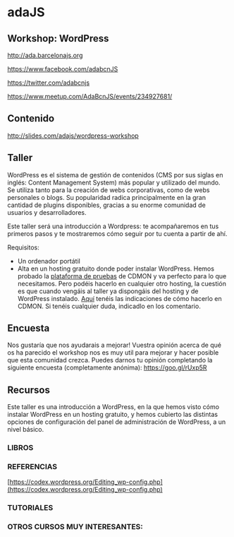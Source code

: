 # adaJS 
 
## Workshop: WordPress 
 
http://ada.barcelonajs.org 
 
https://www.facebook.com/adabcnJS 
 
https://twitter.com/adabcnjs 
 
https://www.meetup.com/AdaBcnJS/events/234927681/ 
 
 
## Contenido 
 
http://slides.com/adajs/wordpress-workshop 
 
## Taller 
 
WordPress es el sistema de gestión de contenidos (CMS por sus siglas en inglés: Content Management System) más popular y utilizado del mundo. Se utiliza tanto para la creación de webs corporativas, como de webs personales o blogs. Su popularidad radica principalmente en la gran cantidad de plugins disponibles, gracias a su enorme comunidad de usuarios y desarrolladores. 
 
Este taller será una introducción a Wordpress: te acompañaremos en tus primeros pasos y te mostraremos cómo seguir por tu cuenta a partir de ahí. 
 
Requisitos:  
* Un ordenador portátil  
* Alta en un hosting gratuito donde poder instalar WordPress. Hemos probado la [plataforma de pruebas](https://www.cdmon.com/ca/hosting/hosting-de-prova) de CDMON y va perfecto para lo que necesitamos. Pero podéis hacerlo en cualquier otro hosting, la cuestión es que cuando vengáis al taller ya dispongáis del hosting y de WordPress instalado. [Aquí](https://docs.google.com/document/d/1qDoEUNs-BRo395T0VtpZvJUmne3neFStusJ0V_v-ufo/edit?usp=sharing) tenéis las indicaciones de cómo hacerlo en CDMON. Si tenéis cualquier duda, indicadlo en los comentario.   
  
## Encuesta 
 
Nos gustaría que nos ayudarais a mejorar! Vuestra opinión acerca de qué os ha parecido el workshop nos es muy util para mejorar y hacer posible que esta comunidad crezca. 
Puedes darnos tu opinión completando la siguiente encuesta (completamente anónima): https://goo.gl/rUxp5R  
 
## Recursos 
 
Este taller es una introducción a WordPress, en la que hemos visto cómo instalar WordPress en un hosting gratuito, y hemos cubierto las distintas opciones de configuración del panel de administración de WordPress, a un nivel básico.  
   
  
### LIBROS 
 
   
### REFERENCIAS 
  
[https://codex.wordpress.org/Editing_wp-config.php](https://codex.wordpress.org/Editing_wp-config.php) 
 
  
### TUTORIALES 
 
 
### OTROS CURSOS MUY INTERESANTES: 